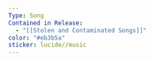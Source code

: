 ```yaml
---
Type: Song
Contained in Release:
  - "[[Stolen and Contaminated Songs]]"
color: "#eb3b5a"
sticker: lucide//music
---
```

